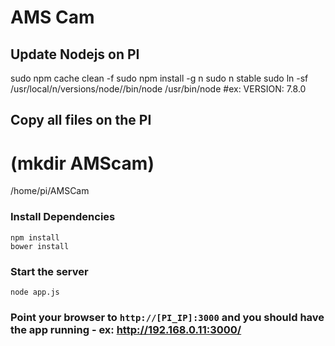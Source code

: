 # AMS Cam

## Update Nodejs on PI
sudo npm cache clean -f
sudo npm install -g n
sudo n stable
sudo ln -sf /usr/local/n/versions/node/<VERSION>/bin/node /usr/bin/node 
#ex: VERSION: 7.8.0

## Copy all files on the PI
# (mkdir AMScam)
/home/pi/AMSCam

### Install Dependencies 
```
npm install 
bower install
```
### Start the server
```
node app.js
```
### Point your browser to `http://[PI_IP]:3000` and you should have the app running - ex: http://192.168.0.11:3000/
